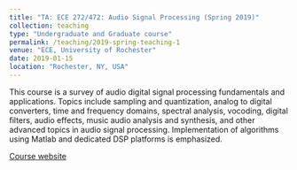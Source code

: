 ```yaml
---
title: "TA: ECE 272/472: Audio Signal Processing (Spring 2019)"
collection: teaching
type: "Undergraduate and Graduate course"
permalink: /teaching/2019-spring-teaching-1
venue: "ECE, University of Rochester"
date: 2019-01-15
location: "Rochester, NY, USA"
---
```


This course is a survey of audio digital signal processing fundamentals and applications. Topics include sampling and quantization, analog to digital converters, time and frequency domains, spectral analysis, vocoding, digital filters, audio effects, music audio analysis and synthesis, and other advanced topics in audio signal processing. Implementation of algorithms using Matlab and dedicated DSP platforms is emphasized.

[Course website](http://www2.ece.rochester.edu/~zduan/teaching/ece472/index.html)
